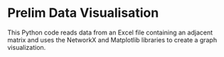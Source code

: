 # Prelim Data Visualisation

This Python code reads data from an Excel file containing an adjacent matrix and uses the NetworkX and Matplotlib libraries to create a graph visualization.